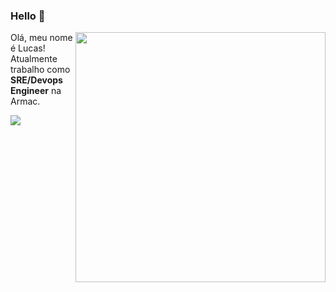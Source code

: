 ### Hello 👋

<img align="right" width="400px" src="https://i2.wp.com/allhtaccess.info/wp-content/uploads/2018/03/programming.gif?fit=1281%2C716&ssl=1" />

<p align="left"> 
  Olá, meu nome é Lucas! Atualmente trabalho como <strong>SRE/Devops Engineer</strong> na Armac.
</p>

<a href="https://www.linkedin.com/in/lucasstofaleti/" alt="Linkedin">
  <img src="https://img.shields.io/badge/-Linkedin-0e76a8?style=flat-square&logo=Linkedin&logoColor=white&link=https://www.linkedin.com/in/lucasstofaleti/" /></a>
